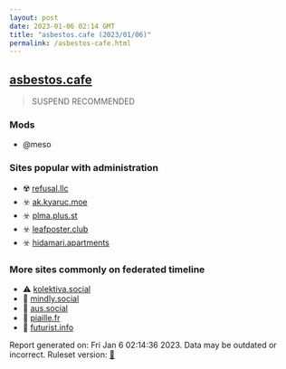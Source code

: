 ```yaml
---
layout: post
date: 2023-01-06 02:14 GMT
title: "asbestos.cafe (2023/01/06)"
permalink: /asbestos-cafe.html
---
```



## [asbestos.cafe](https://asbestos.cafe)

> SUSPEND RECOMMENDED

### Mods
 * @meso

### Sites popular with administration

* ☢️ [refusal.llc](/refusal-llc.html)
* ☣️ [ak.kyaruc.moe](/ak-kyaruc-moe.html)
* ☣️ [plma.plus.st](/plma-plus-st.html)
* ☣️ [leafposter.club](/leafposter-club.html)
* ☣️ [hidamari.apartments](/hidamari-apartments.html)

### More sites commonly on federated timeline

* ⚠️ [kolektiva.social](/kolektiva-social.html)
* 🐘 [mindly.social](/mindly-social.html)
* 🐘 [aus.social](/aus-social.html)
* 🐘 [piaille.fr](/piaille-fr.html)
* 🐘 [futurist.info](/futurist-info.html)

Report generated on: Fri Jan  6 02:14:36 2023. Data may be outdated or incorrect.
Ruleset version: [🏀](/version-basketball)
